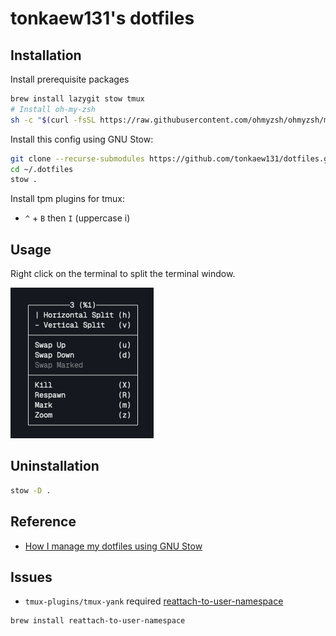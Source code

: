 # tonkaew131's dotfiles

## Installation

Install prerequisite packages

```bash
brew install lazygit stow tmux
# Install oh-my-zsh
sh -c "$(curl -fsSL https://raw.githubusercontent.com/ohmyzsh/ohmyzsh/master/tools/install.sh)"
```

Install this config using GNU Stow:

```bash
git clone --recurse-submodules https://github.com/tonkaew131/dotfiles.git ~/.dotfiles
cd ~/.dotfiles
stow .
```

Install tpm plugins for tmux:

- `^` + `B` then `I` (uppercase i)

## Usage

Right click on the terminal to split the terminal window.

![tmux context menu](assets/tmux-context-menu.png)

## Uninstallation

```bash
stow -D .
```

## Reference

- [How I manage my dotfiles using GNU Stow](https://tamerlan.dev/how-i-manage-my-dotfiles-using-gnu-stow/)

## Issues

- `tmux-plugins/tmux-yank` required [reattach-to-user-namespace](https://github.com/ChrisJohnsen/tmux-MacOSX-pasteboard)

```bash
brew install reattach-to-user-namespace
```

